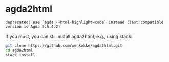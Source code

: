 # agda2html

```
deprecated: use `agda --html-highlight=code` instead (last compatible version is Agda 2.5.4.2)
```

If you must, you can still install agda2html, e.g., using stack:

``` bash
git clone https://github.com/wenkokke/agda2html.git
cd agda2html
stack install 
```
